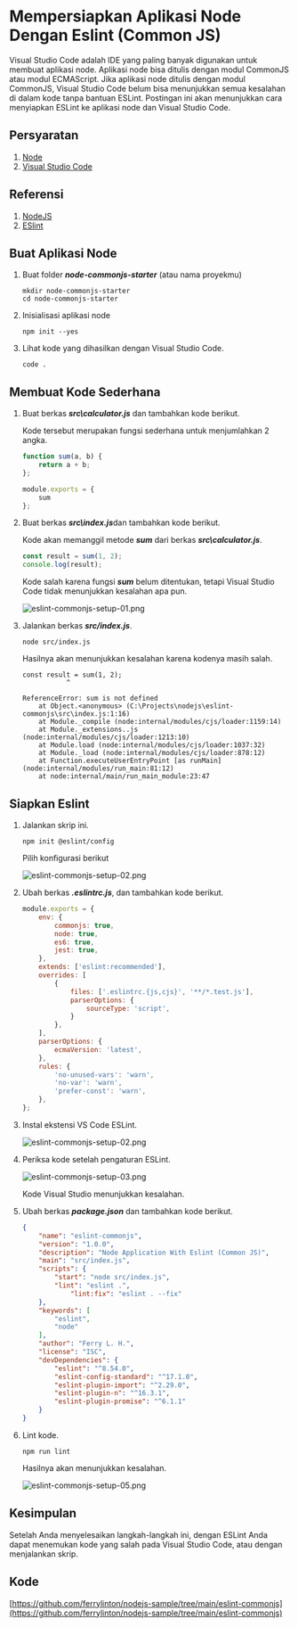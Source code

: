 # Mempersiapkan Aplikasi Node Dengan Eslint (Common JS)

Visual Studio Code adalah IDE yang paling banyak digunakan untuk membuat aplikasi node. Aplikasi node bisa ditulis dengan modul CommonJS atau modul ECMAScript. Jika aplikasi node ditulis dengan modul CommonJS, Visual Studio Code belum bisa menunjukkan semua kesalahan di dalam kode tanpa bantuan ESLint. Postingan ini akan menunjukkan cara menyiapkan ESLint ke aplikasi node dan Visual Studio Code.

## Persyaratan

1. [Node](https://nodejs.org/en)
1. [Visual Studio Code](https://code.visualstudio.com/)

## Referensi

1.  [NodeJS](https://nodejs.org/api/modules.html)
1.  [ESlint](https://eslint.org/docs/latest/use/getting-started)


## Buat Aplikasi Node

1.  Buat folder ***node-commonjs-starter*** (atau nama proyekmu)

	```console
	mkdir node-commonjs-starter
	cd node-commonjs-starter
	```

1.  Inisialisasi aplikasi node

    ```console
    npm init --yes
    ```

1.  Lihat kode yang dihasilkan dengan Visual Studio Code.

    ```console
    code .
    ```

##  Membuat Kode Sederhana

1.  Buat berkas ***src\calculator.js*** dan tambahkan kode berikut.

    Kode tersebut merupakan fungsi sederhana untuk menjumlahkan 2 angka.

    ```js
    function sum(a, b) {
        return a + b;
    };

    module.exports = {
        sum
    };
    ```

1.  Buat berkas ***src\index.js***dan tambahkan kode berikut.

    Kode akan memanggil metode ***sum*** dari berkas ***src\calculator.js***.

    ```js
    const result = sum(1, 2);
    console.log(result);
    ```
    Kode salah karena fungsi ***sum*** belum ditentukan, tetapi Visual Studio Code tidak menunjukkan kesalahan apa pun.

    ![eslint-commonjs-setup-01.png](eslint-commonjs-setup-01.png)

    
1.  Jalankan berkas ***src/index.js***.

    ```console
    node src/index.js
    ```
    Hasilnya akan menunjukkan kesalahan karena kodenya masih salah.

    ```console
    const result = sum(1, 2);
               ^

    ReferenceError: sum is not defined
        at Object.<anonymous> (C:\Projects\nodejs\eslint-commonjs\src\index.js:1:16)
        at Module._compile (node:internal/modules/cjs/loader:1159:14)
        at Module._extensions..js (node:internal/modules/cjs/loader:1213:10)
        at Module.load (node:internal/modules/cjs/loader:1037:32)
        at Module._load (node:internal/modules/cjs/loader:878:12)
        at Function.executeUserEntryPoint [as runMain] (node:internal/modules/run_main:81:12)
        at node:internal/main/run_main_module:23:47
    ```

##  Siapkan Eslint

1.  Jalankan skrip ini.

    ```console
    npm init @eslint/config
    ```

    Pilih konfigurasi berikut

    ![eslint-commonjs-setup-02.png](eslint-commonjs-setup-02.png)

1.  Ubah berkas ***.eslintrc.js***, dan tambahkan kode berikut.

    ```js
    module.exports = {
        env: {
            commonjs: true,
            node: true,
            es6: true,
            jest: true,
        },
        extends: ['eslint:recommended'],
        overrides: [
            {
                files: ['.eslintrc.{js,cjs}', '**/*.test.js'],
                parserOptions: {
                    sourceType: 'script',
                }
            },
        ],
        parserOptions: {
            ecmaVersion: 'latest',
        },
        rules: {
            'no-unused-vars': 'warn',
            'no-var': 'warn',
            'prefer-const': 'warn',
        },
    };
    ```
1.  Instal ekstensi VS Code ESLint.

    ![eslint-commonjs-setup-02.png](eslint-commonjs-setup-03.png)

1.  Periksa kode setelah pengaturan ESLint.

    ![eslint-commonjs-setup-03.png](eslint-commonjs-setup-04.png)

    Kode Visual Studio menunjukkan kesalahan.

1.  Ubah berkas ***package.json*** dan tambahkan kode berikut.

    ```json
    {
        "name": "eslint-commonjs",
        "version": "1.0.0",
        "description": "Node Application With Eslint (Common JS)",
        "main": "src/index.js",
        "scripts": {
            "start": "node src/index.js",
            "lint": "eslint .",
                "lint:fix": "eslint . --fix"
        },
        "keywords": [
            "eslint",
            "node"
        ],
        "author": "Ferry L. H.",
        "license": "ISC",
        "devDependencies": {
            "eslint": "^8.54.0",
            "eslint-config-standard": "^17.1.0",
            "eslint-plugin-import": "^2.29.0",
            "eslint-plugin-n": "^16.3.1",
            "eslint-plugin-promise": "^6.1.1"
        }
    }
    ```
1.  Lint kode.

    ```console
    npm run lint
    ```
    Hasilnya akan menunjukkan kesalahan.

    ![eslint-commonjs-setup-05.png](eslint-commonjs-setup-05.png)

## Kesimpulan

Setelah Anda menyelesaikan langkah-langkah ini, dengan ESLint Anda dapat menemukan kode yang salah pada Visual Studio Code, atau dengan menjalankan skrip.

## Kode

[https://github.com/ferrylinton/nodejs-sample/tree/main/eslint-commonjs](https://github.com/ferrylinton/nodejs-sample/tree/main/eslint-commonjs)